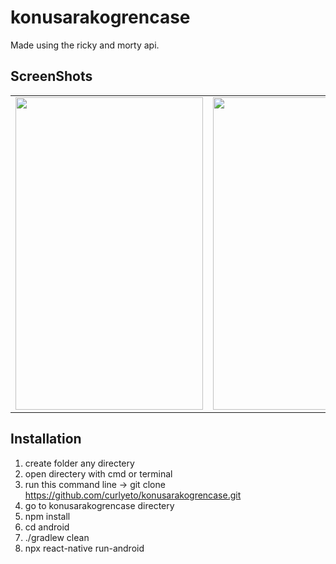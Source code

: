 # konusarakogrencase


Made using the ricky and morty api.


## **ScreenShots**

<table>
<tr>
<td><img src="https://user-images.githubusercontent.com/33760141/118642845-7ea37480-b7e4-11eb-9924-2ea392eabc2d.gif" height="500" width="300"></td>                                                                                                   
<td><img src="https://user-images.githubusercontent.com/33760141/118643078-c5916a00-b7e4-11eb-8557-882466792db6.gif" height="500" width="300"></td>
</tr>
</table>

## **Installation**

1) create folder any directery
2) open directery with cmd or terminal
3) run this command line -> git clone https://github.com/curlyeto/konusarakogrencase.git
4) go to konusarakogrencase directery
5) npm install
6) cd android
7) ./gradlew clean
8) npx react-native run-android
